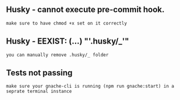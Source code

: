 ## Husky - cannot execute pre-commit hook.
`make sure to have chmod +x set on it correctly`

## Husky - EEXIST: (...) "'.husky/_'"
`you can manually remove .husky/_ folder`

## Tests not passing
`make sure your gnache-cli is running (npm run gnache:start) in a seprate terminal instance`
